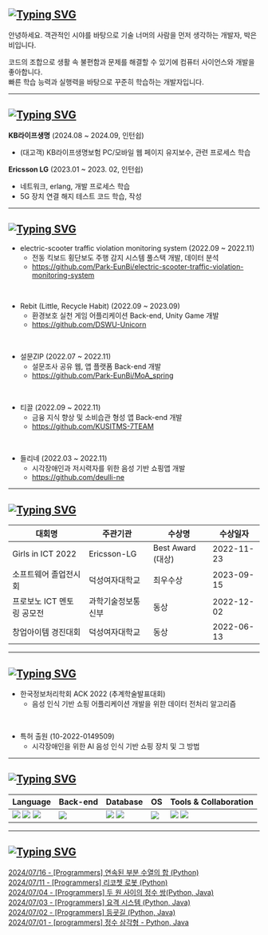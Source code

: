 
<!-- ![header](https://capsule-render.vercel.app/api?type=shark&color=auto&height=95&section=header) -->


## [![Typing SVG](https://readme-typing-svg.demolab.com?font=Do+Hyeon&pause=1000&color=F7F7F7&repeat=false&random=false&width=435&lines=%F0%9F%91%A9%E2%80%8D%F0%9F%92%BB+About+Eunbi)](https://git.io/typing-svg)     
안녕하세요. 객관적인 시야를 바탕으로 기술 너머의 사람을 먼저 생각하는 개발자, 박은비입니다. 

코드의 조합으로 생활 속 불편함과 문제를 해결할 수 있기에 컴퓨터 사이언스와 개발을 좋아합니다.    
빠른 학습 능력과 실행력을 바탕으로 꾸준히 학습하는 개발자입니다.

---

## [![Typing SVG](https://readme-typing-svg.demolab.com?font=Do+Hyeon&pause=1000&color=F7F7F7&repeat=false&random=false&width=435&lines=%F0%9F%96%A5%EF%B8%8FCareer)](https://git.io/typing-svg)    
**KB라이프생명** (2024.08 ~ 2024.09, 인턴쉽)     

- (대고객) KB라이프생명보험 PC/모바일 웹 페이지 유지보수, 관련 프로세스 학습    

**Ericsson LG** (2023.01 ~ 2023. 02, 인턴쉽)

- 네트워크, erlang, 개발 프로세스 학습
- 5G 장치 연결 해지 테스트 코드 학습, 작성


---

## [![Typing SVG](https://readme-typing-svg.demolab.com?font=Do+Hyeon&pause=1000&color=F7F7F7&repeat=false&random=false&width=435&lines=%F0%9F%8F%83%E2%80%8D%E2%99%80%EF%B8%8FProject+%26+Activites)](https://git.io/typing-svg)     
- electric-scooter traffic violation monitoring system (2022.09 ~ 2022.11)
  - 전동 킥보드 횡단보도 주행 감지 시스템 풀스택 개발, 데이터 분석
  - https://github.com/Park-EunBi/electric-scooter-traffic-violation-monitoring-system      
 <br/>
      
- Rebit (Little, Recycle Habit) (2022.09 ~ 2023.09)          
  - 환경보호 실천 게임 어플리케이션 Back-end, Unity Game 개발    
  - https://github.com/DSWU-Unicorn        
<br/>    
       
- 설문ZIP (2022.07 ~ 2022.11)
  - 설문조사 공유 웹, 앱 플랫폼 Back-end 개발
  - https://github.com/Park-EunBi/MoA_spring     
 <br/>
            
- 티끌 (2022.09 ~ 2022.11)
   - 금융 지식 향상 및 소비습관 형성 앱 Back-end 개발
   - https://github.com/KUSITMS-7TEAM     
 <br/>
        
- 들리네 (2022.03 ~ 2022.11)
  - 시각장애인과 저시력자를 위한 음성 기반 쇼핑앱 개발
  - https://github.com/deulli-ne
       
---

## [![Typing SVG](https://readme-typing-svg.demolab.com?font=Do+Hyeon&pause=1000&color=F7F7F7&repeat=false&random=false&width=435&lines=%F0%9F%8F%86+%EC%88%98%EC%83%81%EA%B2%BD%EB%A0%A5)](https://git.io/typing-svg)     
| 대회명 | 주관기관 | 수상명 | 수상일자 |
| --- | --- | --- | --- |
| Girls in ICT 2022 | Ericsson-LG | Best Award (대상) | 2022-11-23 |
| 소프트웨어 졸업전시회 | 덕성여자대학교 | 최우수상 | 2023-09-15 |
| 프로보노 ICT 멘토링 공모전 | 과학기술정보통신부 | 동상 | 2022-12-02 |
| 창업아이템 경진대회 | 덕성여자대학교 | 동상 | 2022-06-13 |

---

## [![Typing SVG](https://readme-typing-svg.demolab.com?font=Do+Hyeon&pause=1000&color=F7F7F7&repeat=false&random=false&width=435&lines=%F0%9F%93%96+%EB%85%BC%EB%AC%B8+%26+%ED%8A%B9%ED%97%88+%EC%B6%9C%EC%9B%90)](https://git.io/typing-svg)      
- 한국정보처리학회 ACK 2022 (추계학술발표대회)
  - 음성 인식 기반 쇼핑 어플리케이션 개발을 위한 데이터 전처리 알고리즘

<br/>    
     
- 특허 출원 (10-2022-0149509)    
  - 시각장애인을 위한 AI 음성 인식 기반 쇼핑 장치 및 그 방법      


---
## [![Typing SVG](https://readme-typing-svg.demolab.com?font=Do+Hyeon&pause=1000&color=F7F7F7&repeat=false&random=false&width=435&lines=%F0%9F%9B%A0%EF%B8%8F+Stack)](https://git.io/typing-svg)      
<div align=center> 

| Language | Back-end | Database | OS | Tools & Collaboration | 
| --- | --- | --- | --- | ---|
| <img src="https://img.shields.io/badge/java-007396?style=for-the-badge&logo=java&logoColor=white"> <img src="https://img.shields.io/badge/python-3776AB?style=for-the-badge&logo=python&logoColor=white"> <img src="https://img.shields.io/badge/c++-00599C?style=for-the-badge&logo=c%2B%2B&logoColor=white"> | <img src="https://img.shields.io/badge/Spring-6DB33F?style=for-the-badge&logo=Spring&logoColor=white"> | <img src="https://img.shields.io/badge/mysql-4479A1?style=for-the-badge&logo=mysql&logoColor=white">  <img src="https://img.shields.io/badge/aws-232F3E?style=for-the-badge&logo=aws&logoColor=white"> | <img src="https://img.shields.io/badge/linux-FCC624?style=for-the-badge&logo=linux&logoColor=black"> |   <img src="https://img.shields.io/badge/github-181717?style=for-the-badge&logo=github&logoColor=white"> <img src="https://img.shields.io/badge/git-F05032?style=for-the-badge&logo=git&logoColor=white"> |

</div>

---    

## [![Typing SVG](https://readme-typing-svg.demolab.com?font=Do+Hyeon&pause=1000&color=F7F7F7&repeat=false&random=false&width=435&lines=%F0%9F%93%92+Latest+Blog+Post)](https://git.io/typing-svg)

[2024/07/16 - [Programmers] 연속된 부분 수열의 합 (Python)](https://spongerice.tistory.com/216) <br/>
[2024/07/11 - [Programmers] 리코쳇 로봇 (Python)](https://spongerice.tistory.com/215) <br/>
[2024/07/04 - [Programmers] 두 원 사이의 정수 쌍(Python, Java)](https://spongerice.tistory.com/214) <br/>
[2024/07/03 - [Programmers] 요격 시스템 (Python, Java)](https://spongerice.tistory.com/213) <br/>
[2024/07/02 - [Programmers] 등굣길 (Python, Java)](https://spongerice.tistory.com/212) <br/>
[2024/07/01 - [programmers] 정수 삼각형 - Python, Java](https://spongerice.tistory.com/211) <br/>
